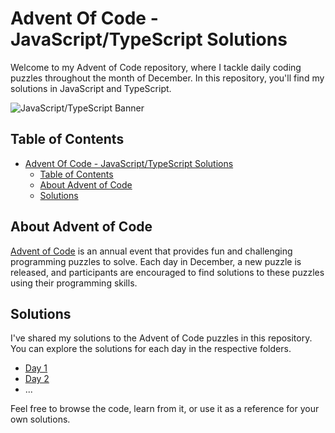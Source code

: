 # Advent Of Code - JavaScript/TypeScript Solutions

Welcome to my Advent of Code repository, where I tackle daily coding puzzles throughout the month of December. In this repository, you'll find my solutions in JavaScript and TypeScript.

![JavaScript/TypeScript Banner](https://assets-global.website-files.com/5be365b4ae1f663f89c67b33/6283f13d4742a293da729ee6_typescript-javascript-blog-header.jpg)

## Table of Contents

- [Advent Of Code - JavaScript/TypeScript Solutions](#advent-of-code---javascripttypescript-solutions)
  - [Table of Contents](#table-of-contents)
  - [About Advent of Code](#about-advent-of-code)
  - [Solutions](#solutions)

## About Advent of Code

[Advent of Code](https://adventofcode.com/) is an annual event that provides fun and challenging programming puzzles to solve. Each day in December, a new puzzle is released, and participants are encouraged to find solutions to these puzzles using their programming skills.

## Solutions

I've shared my solutions to the Advent of Code puzzles in this repository. You can explore the solutions for each day in the respective folders.

- [Day 1](/day1)
- [Day 2](/day2)
- ...

Feel free to browse the code, learn from it, or use it as a reference for your own solutions.
